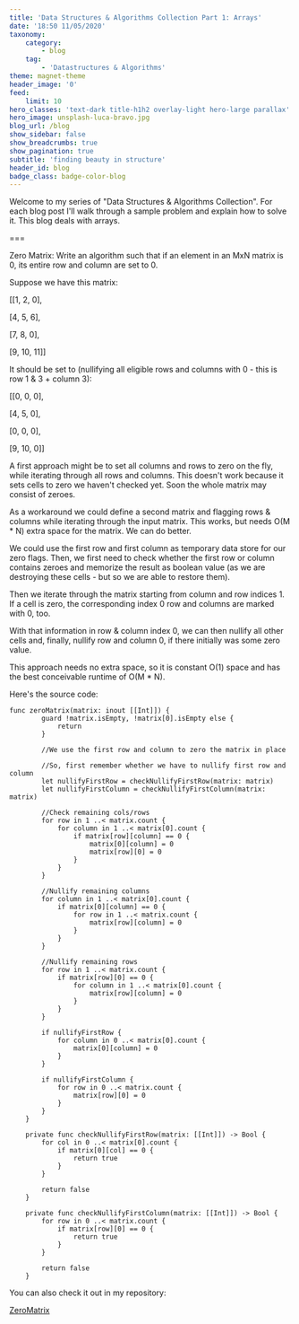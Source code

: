 ```yaml
---
title: 'Data Structures & Algorithms Collection Part 1: Arrays'
date: '18:50 11/05/2020'
taxonomy:
    category:
        - blog
    tag:
        - 'Datastructures & Algorithms'
theme: magnet-theme
header_image: '0'
feed:
    limit: 10
hero_classes: 'text-dark title-h1h2 overlay-light hero-large parallax'
hero_image: unsplash-luca-bravo.jpg
blog_url: /blog
show_sidebar: false
show_breadcrumbs: true
show_pagination: true
subtitle: 'finding beauty in structure'
header_id: blog
badge_class: badge-color-blog
---
```


Welcome to my series of "Data Structures & Algorithms Collection". For each blog post I'll walk through a sample problem and explain how to solve it.
This blog deals with arrays.

===

Zero Matrix: Write an algorithm such that if an element in an MxN matrix is 0, its entire row and column are set to 0.

Suppose we have this matrix:

[[1, 2,  0],
 
 [4, 5,  6],
 
 [7, 8,  0],
 
 [9, 10, 11]]

It should be set to (nullifying all eligible rows and columns with 0 - this is row 1 & 3 + column 3):

[[0, 0,  0],

 [4, 5,  0],

 [0, 0,  0],
 
 [9, 10, 0]]

A first approach might be to set all columns and rows to zero on the fly, while iterating through all rows and columns.
This doesn't work because it sets cells to zero we haven't checked yet. Soon the whole matrix may consist of zeroes.

As a workaround we could define a second matrix and flagging rows & columns while iterating through the input matrix. This works, but needs O(M * N) extra space for the matrix. We can do better.

We could use the first row and first column as temporary data store for our zero flags. Then, we first need to check whether the first row or column contains zeroes and memorize the result as boolean value (as we are destroying these cells - but so we are able to restore them).

Then we iterate through the matrix starting from column and row indices 1. If a cell is zero, the corresponding index 0 row and columns are marked with 0, too.

With that information in row & column index 0, we can then nullify all other cells and, finally, nullify row and column 0, if there initially was some zero value.

This approach needs no extra space, so it is constant O(1) space and has the best conceivable runtime of O(M * N).

Here's the source code:

```
func zeroMatrix(matrix: inout [[Int]]) {
        guard !matrix.isEmpty, !matrix[0].isEmpty else {
            return
        }
        
        //We use the first row and column to zero the matrix in place
        
        //So, first remember whether we have to nullify first row and column
        let nullifyFirstRow = checkNullifyFirstRow(matrix: matrix)
        let nullifyFirstColumn = checkNullifyFirstColumn(matrix: matrix)
        
        //Check remaining cols/rows
        for row in 1 ..< matrix.count {
            for column in 1 ..< matrix[0].count {
                if matrix[row][column] == 0 {
                    matrix[0][column] = 0
                    matrix[row][0] = 0
                }
            }
        }
        
        //Nullify remaining columns
        for column in 1 ..< matrix[0].count {
            if matrix[0][column] == 0 {
                for row in 1 ..< matrix.count {
                    matrix[row][column] = 0
                }
            }
        }
        
        //Nullify remaining rows
        for row in 1 ..< matrix.count {
            if matrix[row][0] == 0 {
                for column in 1 ..< matrix[0].count {
                    matrix[row][column] = 0
                }
            }
        }
        
        if nullifyFirstRow {
            for column in 0 ..< matrix[0].count {
                matrix[0][column] = 0
            }
        }
        
        if nullifyFirstColumn {
            for row in 0 ..< matrix.count {
                matrix[row][0] = 0
            }
        }
    }
    
    private func checkNullifyFirstRow(matrix: [[Int]]) -> Bool {
        for col in 0 ..< matrix[0].count {
            if matrix[0][col] == 0 {
                return true
            }
        }
        
        return false
    }
    
    private func checkNullifyFirstColumn(matrix: [[Int]]) -> Bool {
        for row in 0 ..< matrix.count {
            if matrix[row][0] == 0 {
                return true
            }
        }
        
        return false
    }
```

You can also check it out in my repository:

[ZeroMatrix](https://github.com/sjaindl/DataStructuresAlgs/blob/master/Sources/DataStructuresAlgorithms/SpecificAlgorithms/Arrays/ZeroMatrix.swift)

